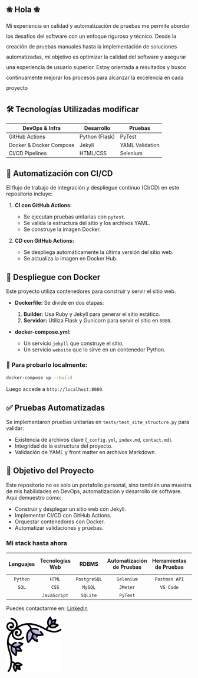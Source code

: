 ## ❀ Hola ❀
<div style="line-height: 2.0;">
Mi experiencia en calidad y automatización de pruebas me permite abordar los desafíos del software con un enfoque riguroso y técnico. Desde la creación de pruebas manuales hasta la implementación de soluciones automatizadas, mi objetivo es optimizar la calidad del software y asegurar una experiencia de usuario superior. Estoy orientada a resultados y busco continuamente mejorar los procesos para alcanzar la excelencia en cada proyecto
</div>




## 🛠️ Tecnologías Utilizadas modificar

| DevOps & Infra | Desarrollo | Pruebas |
|---------------|------------|---------|
| GitHub Actions | Python (Flask) | PyTest |
| Docker & Docker Compose | Jekyll | YAML Validation |
| CI/CD Pipelines | HTML/CSS | Selenium |

## 🔄 Automatización con CI/CD

El flujo de trabajo de integración y despliegue continuo (CI/CD) en este repositorio incluye:

1. **CI con GitHub Actions:**
   - Se ejecutan pruebas unitarias con `pytest`.
   - Se valida la estructura del sitio y los archivos YAML.
   - Se construye la imagen Docker.

2. **CD con GitHub Actions:**
   - Se despliega automáticamente la última versión del sitio web.
   - Se actualiza la imagen en Docker Hub.

## 🐳 Despliegue con Docker

Este proyecto utiliza contenedores para construir y servir el sitio web. 

- **Dockerfile:** Se divide en dos etapas:
  1. **Builder:** Usa Ruby y Jekyll para generar el sitio estático.
  2. **Servidor:** Utiliza Flask y Gunicorn para servir el sitio en `8080`.

- **docker-compose.yml:**
  - Un servicio `jekyll` que construye el sitio.
  - Un servicio `website` que lo sirve en un contenedor Python.

### 🚀 Para probarlo localmente:
```bash
docker-compose up --build
```
Luego accede a `http://localhost:8080`.

## ✅ Pruebas Automatizadas

Se implementaron pruebas unitarias en `tests/test_site_structure.py` para validar:
- Existencia de archivos clave (`_config.yml`, `index.md`, `contact.md`).
- Integridad de la estructura del proyecto.
- Validación de YAML y front matter en archivos Markdown.

## 🎯 Objetivo del Proyecto

Este repositorio no es solo un portafolio personal, sino también una muestra de mis habilidades en DevOps, automatización y desarrollo de software. Aquí demuestro cómo:
- Construir y desplegar un sitio web con Jekyll.
- Implementar CI/CD con GitHub Actions.
- Orquestar contenedores con Docker.
- Automatizar validaciones y pruebas.

### Mi stack hasta ahora

| Lenguajes    | Tecnologías Web | RDBMS         | Automatización de Pruebas | Herramientas de Pruebas | Control de Versiones |
| :----------: |:---------------:|:-------------:| :-----------------------:| :---------------------:| :-------------------:| 
| `Python`     | `HTML`          | `PostgreSQL`  | `Selenium`               | `Postman API`          | `Git`                |
| `SQL`        | `CSS`           | `MySQL`       | `JMeter`                 | `VS Code`              |                      |
|              | `JavaScript`    | `SQLite`      | `PyTest`                 |                        |                      |


Puedes contactarme en: [LinkedIn](www.linkedin.com/in/sofiameroni)


<img src="images/floral-design.png" alt="Ícono de Flaticon" width="150" height="150">